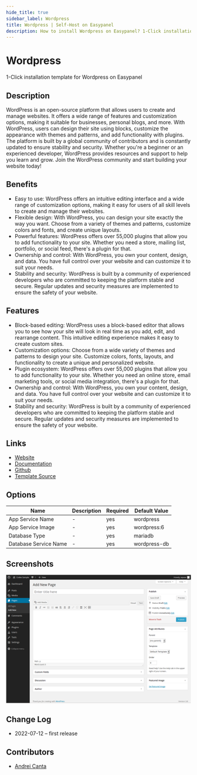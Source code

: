 ```yaml
---
hide_title: true
sidebar_label: Wordpress
title: Wordpress | Self-Host on Easypanel
description: How to install Wordpress on Easypanel? 1-Click installation template for Wordpress on Easypanel
---
```


<!-- generated -->

# Wordpress

1-Click installation template for Wordpress on Easypanel

## Description

WordPress is an open-source platform that allows users to create and manage websites. It offers a wide range of features and customization options, making it suitable for businesses, personal blogs, and more. With WordPress, users can design their site using blocks, customize the appearance with themes and patterns, and add functionality with plugins. The platform is built by a global community of contributors and is constantly updated to ensure stability and security. Whether you&#39;re a beginner or an experienced developer, WordPress provides resources and support to help you learn and grow. Join the WordPress community and start building your website today!

## Benefits

- Easy to use: WordPress offers an intuitive editing interface and a wide range of customization options, making it easy for users of all skill levels to create and manage their websites.
- Flexible design: With WordPress, you can design your site exactly the way you want. Choose from a variety of themes and patterns, customize colors and fonts, and create unique layouts.
- Powerful features: WordPress offers over 55,000 plugins that allow you to add functionality to your site. Whether you need a store, mailing list, portfolio, or social feed, there's a plugin for that.
- Ownership and control: With WordPress, you own your content, design, and data. You have full control over your website and can customize it to suit your needs.
- Stability and security: WordPress is built by a community of experienced developers who are committed to keeping the platform stable and secure. Regular updates and security measures are implemented to ensure the safety of your website.

## Features

- Block-based editing: WordPress uses a block-based editor that allows you to see how your site will look in real time as you add, edit, and rearrange content. This intuitive editing experience makes it easy to create custom sites.
- Customization options: Choose from a wide variety of themes and patterns to design your site. Customize colors, fonts, layouts, and functionality to create a unique and personalized website.
- Plugin ecosystem: WordPress offers over 55,000 plugins that allow you to add functionality to your site. Whether you need an online store, email marketing tools, or social media integration, there's a plugin for that.
- Ownership and control: With WordPress, you own your content, design, and data. You have full control over your website and can customize it to suit your needs.
- Stability and security: WordPress is built by a community of experienced developers who are committed to keeping the platform stable and secure. Regular updates and security measures are implemented to ensure the safety of your website.

## Links

- [Website](https://wordpress.org/)
- [Documentation](https://learn.wordpress.org)
- [Github](https://github.com/WordPress/WordPress)
- [Template Source](https://github.com/easypanel-io/templates/tree/main/templates/wordpress)

## Options

Name | Description | Required | Default Value
-|-|-|-
App Service Name | - | yes | wordpress
App Service Image | - | yes | wordpress:6
Database Type | - | yes | mariadb
Database Service Name | - | yes | wordpress-db

## Screenshots

![Wordpress Screenshot](./assets/screenshot.png)

## Change Log

- 2022-07-12 – first release

## Contributors

- [Andrei Canta](https://github.com/deiucanta)
